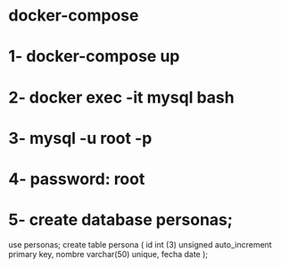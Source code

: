 # docker-compose

# 1- docker-compose up
# 2- docker exec -it mysql bash
# 3- mysql -u root -p
# 4- password: root

# 5- create database personas;
use personas;
create table persona (
    id int (3) unsigned auto_increment primary key,
    nombre varchar(50) unique,
    fecha date
);
